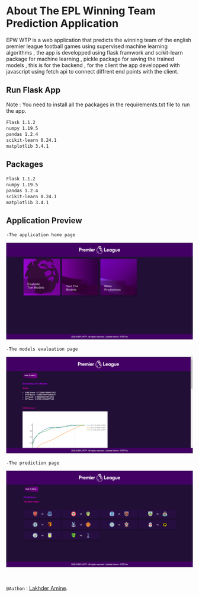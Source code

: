# About The EPL Winning Team Prediction Application

EPW WTP is a web application that predicts the winning team of the english premier league football games using supervised machine learning algorithms , the app is developped using flask framwork and scikit-learn package for machine learning , pickle package for saving the trained models , this is for the backend , for the client the app developped with javascript using fetch api to connect diffrent end points with the client.

## Run Flask App

Note : You need to install all the packages in the requirements.txt file to run the app.

    Flask 1.1.2
    numpy 1.19.5
    pandas 1.2.4
    scikit-learn 0.24.1
    matplotlib 3.4.1

## Packages

    Flask 1.1.2
    numpy 1.19.5
    pandas 1.2.4
    scikit-learn 0.24.1
    matplotlib 3.4.1

## Application Preview

    -The application home page

<p align="center">
  <img src="https://github.com/LakhderAmine99/EPL_Winning_Team_Predictions/blob/main/flaskr/screen%20shots/Screenshot%202022-05-25%20002117.png" alt="Logo">
  <br />
</p>

    -The models evaluation page

<p align="center">
  <img src="https://github.com/LakhderAmine99/EPL_Winning_Team_Predictions/blob/main/flaskr/screen%20shots/Screenshot%202022-05-25%20002209.png" alt="Logo">
  <br />
</p>

    -The prediction page

<p align="center">
  <img src="https://github.com/LakhderAmine99/EPL_Winning_Team_Predictions/blob/main/flaskr/screen%20shots/Screenshot%202022-05-25%20002248.png" alt="Logo">
  <br />
</p>

<br>

`@Authon` : [Lakhder Amine](#Author).
